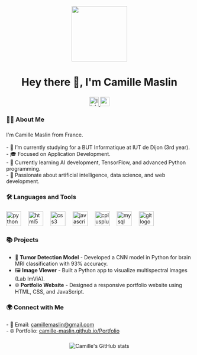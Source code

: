 <div align="center">
  <img height="150" src="https://media.licdn.com/dms/image/v2/D4D16AQGFNDjL75loag/profile-displaybackgroundimage-shrink_350_1400/profile-displaybackgroundimage-shrink_350_1400/0/1675874835851?e=1740614400&v=beta&t=zTRYPO_DrONCQzP4tOjib_GaElDp6JliEfUux4za3xQ"  />
</div>

###

<h1 align="center">Hey there 👋, I'm Camille Maslin</h1>

###

<div align="center">
  <a href="https://linkedin.com/in/camille-maslin">
    <img src="https://img.shields.io/static/v1?message=LinkedIn&logo=linkedin&label=&color=0077B5&logoColor=white&labelColor=&style=for-the-badge" height="25" alt="linkedin logo"  />
  </a>
  <a href="mailto:camillemaslin@gmail.com">
    <img src="https://img.shields.io/static/v1?message=Gmail&logo=gmail&label=&color=D14836&logoColor=white&labelColor=&style=for-the-badge" height="25" alt="gmail logo"  />
  </a>
</div>

###

<h3 align="left">👩‍💻 About Me</h3>

###

<p align="left">I'm Camille Maslin from France.<br><br>
- 🔭 I’m currently studying for a BUT Informatique at IUT de Dijon (3rd year).<br>
- 🎓 Focused on Application Development.<br>
- 🌱 Currently learning AI development, TensorFlow, and advanced Python programming.<br>
- 🚀 Passionate about artificial intelligence, data science, and web development.<br>

###

<h3 align="left">🛠 Languages and Tools</h3>

###

<div align="left">
  <img src="https://cdn.jsdelivr.net/gh/devicons/devicon/icons/python/python-original.svg" height="40" alt="python logo"  />
  <img width="12" />
  <img src="https://cdn.jsdelivr.net/gh/devicons/devicon/icons/html5/html5-original.svg" height="40" alt="html5 logo"  />
  <img width="12" />
  <img src="https://cdn.jsdelivr.net/gh/devicons/devicon/icons/css3/css3-original.svg" height="40" alt="css3 logo"  />
  <img width="12" />
  <img src="https://cdn.jsdelivr.net/gh/devicons/devicon/icons/javascript/javascript-original.svg" height="40" alt="javascript logo"  />
  <img width="12" />
  <img src="https://cdn.jsdelivr.net/gh/devicons/devicon/icons/cplusplus/cplusplus-original.svg" height="40" alt="cplusplus logo"  />
  <img width="12" />
  <img src="https://cdn.jsdelivr.net/gh/devicons/devicon/icons/mysql/mysql-original.svg" height="40" alt="mysql logo"  />
  <img width="12" />
  <img src="https://cdn.jsdelivr.net/gh/devicons/devicon/icons/git/git-original.svg" height="40" alt="git logo"  />
</div>

###

<h3 align="left">📚 Projects</h3>

###

- 🧠 **Tumor Detection Model** - Developed a CNN model in Python for brain MRI classification with 93% accuracy.
- 🖼 **Image Viewer** - Built a Python app to visualize multispectral images (Lab ImViA).
- 🌐 **Portfolio Website** - Designed a responsive portfolio website using HTML, CSS, and JavaScript.

###

<h3 align="left">🌍 Connect with Me</h3>

###

<p align="left">
- 💌 Email: <a href="mailto:camillemaslin@gmail.com">camillemaslin@gmail.com</a><br>
- 🌐 Portfolio: <a href="https://camille-maslin.github.io/Portfolio/">camille-maslin.github.io/Portfolio</a><br>
</p>

###

<div align="center">
  <img src="https://github-readme-stats.vercel.app/api?username=camille-maslin&show_icons=true&theme=radical" alt="Camille's GitHub stats" />
</div>

###
